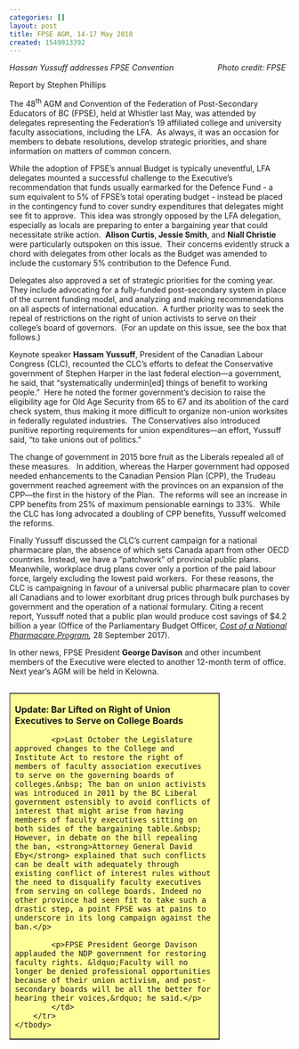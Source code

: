 ```yaml
---
categories: []
layout: post
title: FPSE AGM, 14-17 May 2018
created: 1549913392
---
```

<p><em>Hassan Yussuff addresses FPSE Convention</em>&nbsp;&nbsp;&nbsp;&nbsp;&nbsp;&nbsp;&nbsp;&nbsp;&nbsp;&nbsp;&nbsp;&nbsp;&nbsp;&nbsp;&nbsp;&nbsp;&nbsp;&nbsp;&nbsp; <em>Photo credit: FPSE</em></p>

<p>Report by Stephen Phillips</p>

<p>The 48<sup>th</sup> AGM and Convention of the Federation of Post-Secondary Educators of BC (FPSE), held at Whistler last May, was attended by delegates representing the Federation&rsquo;s 19 affiliated college and university faculty associations, including the LFA.&nbsp; As always, it was an occasion for members to debate resolutions, develop strategic priorities, and share information on matters of common concern.</p>

<p>While the adoption of FPSE&rsquo;s annual Budget is typically uneventful, LFA delegates mounted a successful challenge to the Executive&rsquo;s recommendation that funds usually earmarked for the Defence Fund - a sum equivalent to 5% of FPSE&rsquo;s total operating budget - instead be placed in the contingency fund to cover sundry expenditures that delegates might see fit to approve.&nbsp; This idea was strongly opposed by the LFA delegation, especially as locals are preparing to enter a bargaining year that could necessitate strike action.&nbsp; <strong>Alison Curtis</strong>,<strong> Jessie Smith</strong>, and <strong>Niall Christie</strong> were particularly outspoken on this issue.&nbsp; Their concerns evidently struck a chord with delegates from other locals as the Budget was amended to include the customary 5% contribution to the Defence Fund.</p>

<p>Delegates also approved a set of strategic priorities for the coming year.&nbsp; They include advocating for a fully-funded post-secondary system in place of the current funding model, and analyzing and making recommendations on all aspects of international education. &nbsp;A further priority was to seek the repeal of restrictions on the right of union activists to serve on their college&rsquo;s board of governors.&nbsp; (For an update on this issue, see the box that follows.)</p>

<p>Keynote speaker <strong>Hassam Yussuff</strong>, President of the Canadian Labour Congress (CLC), recounted the CLC&rsquo;s efforts to defeat the Conservative government of Stephen Harper in the last federal election&mdash;a government, he said, that &ldquo;systematically undermin[ed] things of benefit to working people.&rdquo;&nbsp; Here he noted the former government&rsquo;s decision to raise the eligibility age for Old Age Security from 65 to 67 and its abolition of the card check system, thus making it more difficult to organize non-union worksites in federally regulated industries.&nbsp; The Conservatives also introduced punitive reporting requirements for union expenditures&mdash;an effort, Yussuff said, &ldquo;to take unions out of politics.&rdquo;</p>

<p>The change of government in 2015 bore fruit as the Liberals repealed all of these measures.&nbsp;&nbsp; In addition, whereas the Harper government had opposed needed enhancements to the Canadian Pension Plan (CPP), the Trudeau government reached agreement with the provinces on an expansion of the CPP&mdash;the first in the history of the Plan.&nbsp; The reforms will see an increase in CPP benefits from 25% of maximum pensionable earnings to 33%.&nbsp; While the CLC has long advocated a doubling of CPP benefits, Yussuff welcomed the reforms.</p>

<p>Finally Yussuff discussed the CLC&rsquo;s current campaign for a national pharmacare plan, the absence of which sets Canada apart from other OECD countries. Instead, we have a &ldquo;patchwork&rdquo; of provincial public plans.&nbsp; Meanwhile, workplace drug plans cover only a portion of the paid labour force, largely excluding the lowest paid workers. &nbsp;For these reasons, the CLC is campaigning in favour of a universal public pharmacare plan to cover all Canadians and to lower exorbitant drug prices through bulk purchases by government and the operation of a national formulary. Citing a recent report, Yussuff noted that a public plan would produce cost savings of $4.2 billion a year (Office of the Parliamentary Budget Officer, <em><a href="http://www.pbo-dpb.gc.ca/web/default/files/Documents/Reports/2017/Pharmacare/Pharmacare_EN_2017_11_07.pdf" target="_blank">Cost of a National Pharmacare Program</a>,</em> 28 September 2017).</p>

<p>In other news, FPSE President <strong>George Davison</strong> and other incumbent members of the Executive were elected to another 12-month term of office. Next year&rsquo;s AGM will be held in Kelowna.</p>

<table align="left" border="1" cellpadding="15" cellspacing="1" style="width: 75%">
	<tbody>
		<tr>
			<td style="background-color: rgb(255, 255, 153);">
			<p><strong>Update: Bar Lifted on Right of Union Executives to Serve on College Boards</strong></p>

			<p>Last October the Legislature approved changes to the College and Institute Act to restore the right of members of faculty association executives to serve on the governing boards of colleges.&nbsp; The ban on union activists was introduced in 2011 by the BC Liberal government ostensibly to avoid conflicts of interest that might arise from having members of faculty executives sitting on both sides of the bargaining table.&nbsp; However, in debate on the bill repealing the ban, <strong>Attorney General David Eby</strong> explained that such conflicts can be dealt with adequately through existing conflict of interest rules without the need to disqualify faculty executives from serving on college boards. Indeed no other province had seen fit to take such a drastic step, a point FPSE was at pains to underscore in its long campaign against the ban.</p>

			<p>FPSE President George Davison applauded the NDP government for restoring faculty rights. &ldquo;Faculty will no longer be denied professional opportunities because of their union activism, and post-secondary boards will be all the better for hearing their voices,&rdquo; he said.</p>
			</td>
		</tr>
	</tbody>
</table>

<p>&nbsp;</p>
